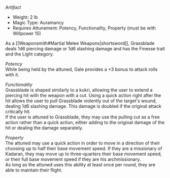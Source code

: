 _Artifact_
 
- Weight: 2 lb
- Magic Type: Auramancy
- Requires Attunement: Potency, Functionality, Property (must be with Willpower 15)
 
As a [[Weaponsmith#Martial Melee Weapons|shortsword]], Grassblade deals 1d6 piercing damage or 1d6 slashing damage and has the Finesse trait and the Light category.
 
_Potency_  
While being held by the attuned, Gale provides a +3 bonus to attack rolls with it.
 
_Functionality_  
Grassblade is shaped similarly to a kukri, allowing the user to extend a piercing hit with the weapon with a cut. Using a quick action right after the hit allows the user to pull Grassblade violently out of the target's wound, dealing 1d6 slashing damage. This damage is doubled if the original attack critically hit.  
If the user is attuned to Grassblade, they may use the pulling cut as a free action rather than a quick action, either adding to the original damage of the hit or dealing the damage separately.
 
_Property_  
The attuned may use a quick action in order to move in a direction of their choosing up to half their base movement speed. If they are a missionary of Kadaran, they may move up to three-quarters their base movement speed, or their full base movement speed if they are his archmissionary.  
As long as the attuned uses this ability at least once per round, they are able to maintain their flight.